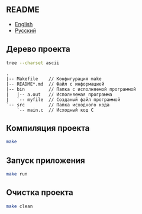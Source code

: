 ## README

- [English](README.md)
- [Русский](README-ru.md)

## Дерево проекта

```bash
tree --charset ascii
```

```
.
|-- Makefile    // Конфигурация make
|-- README*.md  // Файл с информацией
|-- bin         // Папка с исполняемой программой
|   |-- a.out   // Исполняемая программа
|   `-- myfile  // Созданый файл программой
`-- src         // Папка исходного кода
    `-- main.c  // Исходный код C
```

## Компиляция проекта

```bash
make
```

## Запуск приложения

```bash
make run
```

## Очистка проекта

```bash
make clean
```
